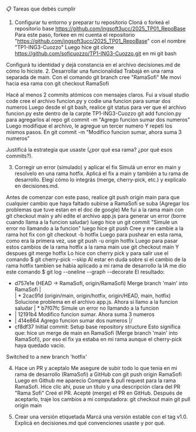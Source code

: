 📋 Tareas que debés cumplir
1. Configurar tu entorno y preparar tu repositorio
Cloná o forkeá el repositorio base https://github.com/ingsoft3ucc/2025_TP01_RepoBase
Para este paso, forkee en mi cuenta el repositorio "https://github.com/ingsoft3ucc/2025_TP01_RepoBase" con el nombre "TP1-ING3-Cuozzo"
Luego hice git clone https://github.com/soficuozzo/TP1-ING3-Cuozzo.git en mi git bash

Configurá tu identidad y dejá constancia en el archivo decisiones.md de cómo lo hiciste.
2. Desarrollar una funcionalidad
Trabajá en una rama separada de main.
Con el comando git branch cree "RamaSofi"
Me movi hacia esa rama con git checkout RamaSofi


Hacé al menos 2 commits atómicos con mensajes claros.
Fui a visual studio code cree el archivo funcion.py y codie una funcion para sumar dos numeros
Luego desde el git bash, realice git status para ver que el archivo funcion.py este dentro de la carpte TP1-ING3-Cuozzo
git add funcion.py para agregarlos al repo 
git commit -m "Agrego funcion sumar dos numeros"
Luego modifique el archivo, le agregue un tercer numero 
Y repeti los mismos pasos. En git commit -m "Modifico funcion sumar, ahora suma 3 numeros"

Justificá la estrategia que usaste (¿por qué esa rama? ¿por qué esos commits?).

3. Corregir un error (simulado) y aplicar el fix
Simulá un error en main y resolvelo en una rama hotfix.
Aplicá el fix a main y también a tu rama de desarrollo.
Elegí cómo lo integrás (merge, cherry-pick, etc.) y explicalo en decisiones.md.

Antes de comenzar con este paso, realice git push origin main para que cualquier cambio que haya faltado subirse a RamaSofi se suba
(Agregar los problemas que tuve estan en el doc de google)
Me fui a la rama main con git checkout main y ahi edite el archivo app.js para generar un error (borre cuando llama a la funcion saludar) luego hice un git commit "Simule un error no llamando a la funcion" luego hice git push
Cree y me cambie a la rama hot fix con git checkout -b hotfix
Luego para pushear en esta rama, como era la primera vez, use git push -u origin hotfix
Luego para pasar estos cambios de la rama hotfix a la rama main use git checkout main
Y despues git merge hotfix
Lo hice con cherry pick y para salir use el comando $ git cherry-pick --skip
Al estar en duda sobre si el cambio de la rama hotfix tambien se habia aplicado a mi rama de desarrollo la IA me dio este comando $ git log --oneline --graph --decorate
El resultado: 
*   d757e1e (HEAD -> RamaSofi, origin/RamaSofi) Merge branch 'main' into RamaSofi
|\
| * 2cac91d (origin/main, origin/hotfix, origin/HEAD, main, hotfix) Solucione problema en el archivo app.js. Ahora si llamo a la funcion saludar
| * b7f07fc Simule un error no llamando a la funcion
* | 12191b4 Modifico funcion sumar. Ahora suma 3 numeros
* | 414e864 Agrego funcion sumar dos numeros
|/
* cf8df37 Initial commit: Setup base repository structure
Esto significa que: hice un merge de main en RamaSofi (Merge branch 'main' into RamaSofi), por eso el fix ya estaba en mi rama aunque el cherry-pick haya quedado vacío.



Switched to a new branch 'hotfix'


4. Hace un PR y aceptalo
Me asegure de subir todo lo que tenia en mi rama de desarrollo (RamaSofi) a GitHub con git push origin RamaSofi
Luego en Github me aparecio Compare & pull request para la rama RamaSofi.
Hice clic ahí, puse un título y una descripción clara del PR "Rama Sofi"
Creé el PR.
Acepté (merge) el PR en GitHub.
Después de aceptarlo, traje los cambios a mi computadora:
git checkout main
git pull origin main


5. Crear una versión etiquetada
Marcá una versión estable con el tag v1.0.
Explicá en decisiones.md qué convenciones usaste y por qué.

